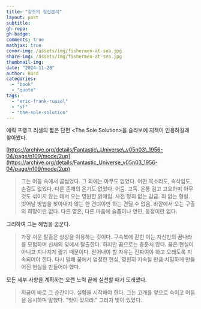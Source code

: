 ```yaml
---
title: "창조의 정신분석"
layout: post
subtitle:
gh-repo:
gh-badge:
comments: true
mathjax: true
cover-img: /assets/img/fishermen-at-sea.jpg
share-img: /assets/img/fishermen-at-sea.jpg
thumbnail-img:
date: "2024-11-28"
author: Hurd
categories: 
  - "book"
  - "quote"
tags: 
  - "eric-frank-russel"
  - "sf"
  - "the-sole-solution"
---
```


에릭 프랭크 러셀의 짧은 단편 \<The Sole Solution\>을 슬라보예 지젝이 인용하길래 찾아봤다.

[https://archive.org/details/Fantastic\_Universe\_v05n03\_1956-04/page/n109/mode/2up](https://archive.org/details/Fantastic_Universe_v05n03_1956-04/page/n109/mode/2up)

> 그는 어둠 속에서 곱씹었다. 그 외에는 아무도 없었다. 어떤 목소리도, 속삭임도, 손길도 없었다. 다른 존재의 온기도 없었다. 어둠. 고독. 온통 검고 고요하며 아무것도 섞이지 않는 데서 오는 영원한 얽매임. 사전 정죄 없는 감금. 죄 없는 형벌. 벗어날 방법을 찾아내지 않는 한 견뎌야만 하는 견딜 수 없음. 바깥에서 오는 구출의 희망이란 없다. 다른 영혼, 다른 마음에 슬픔이나 연민, 동정이란 없다.

그리하여 그는 해법을 꿈꾼다.

> 가장 쉬운 탈출은 상상을 이용하는 것이다. 구속복에 갇힌 이는 자신만의 꿈나라를 모험하며 신체의 덫에서 탈출한다. 하지만 꿈으로는 충분치 않다. 꿈은 현실이 아니고 지나치게 짧기 때문이다. 얻어내야 할 자유는 진짜여야 하고 오래도록 지속되어야 한다. 다시 말해 꿈에서 엄정한 현실, 영원히 지속될 만큼 치밀하게 만들어진 현실을 만들어야 했다.

모든 세부 사항을 계획하는 오랜 노력 끝에 실천할 때가 도래했다.

> 지금이 바로 그 순간이다. 실험을 시작해야 한다. 그는 고개를 앞으로 숙이고 어둠을 응시하며 말했다. "빛이 있으라." 그러자 빛이 있었다.
